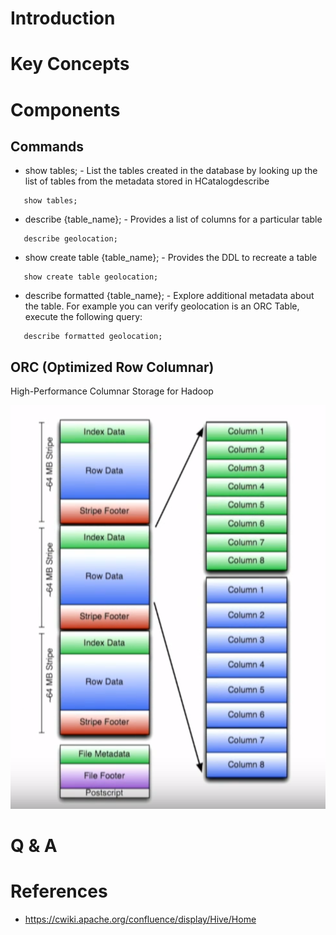 # Introduction

# Key Concepts

# Components
## Commands

* show tables; - List the tables created in the database by looking up the list of tables from the metadata stored in HCatalogdescribe
```
   show tables;
```
* describe {table_name}; - Provides a list of columns for a particular table
```
   describe geolocation;
```

* show create table {table_name}; - Provides the DDL to recreate a table
```
   show create table geolocation;
```   

* describe formatted {table_name}; - Explore additional metadata about the table. For example you can verify geolocation is an ORC Table, execute the following query:
```
   describe formatted geolocation;
```   

## ORC (Optimized Row Columnar)

High-Performance Columnar Storage for Hadoop

![alt text](images/hive_orc_layout.png)


# Q & A


# References
* https://cwiki.apache.org/confluence/display/Hive/Home

